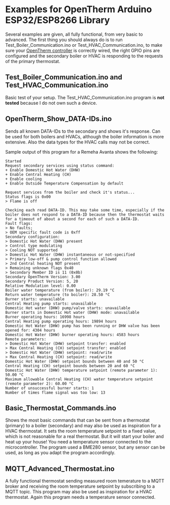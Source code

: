 # Examples for OpenTherm Arduino ESP32/ESP8266 Library

Several examples are given, all fully functional, from very basic to advanced. The first thing you should always do is to run Test_Boiler_Communication.ino or Test_HVAC_Communication.ino, to make sure your [OpenTherm controller](https://www.tindie.com/products/jeroen88/opentherm-controller/) is correctly wired, the right GPIO pins are configured and the secondary boiler or HVAC is responding to the requests of the primary thermostat.

## Test_Boiler_Communication.ino and Test_HVAC_Communication.ino
Basic test of your setup. The Test_HVAC_Communication.ino program is **not tested** because I do not own such a device.

## OpenTherm_Show_DATA-IDs.ino
Sends all known DATA-IDs to the secondary and shows it's response. Can be used for both boilers and HVACs, although the boiler information is more extensive. Also the data types for the HVAC calls may not be correct.

Sample output of this program for a Remeha Avanta shows the following:
```
Started
Request secondary services using status command:
+ Enable Domestic Hot Water (DHW)
+ Enable Central Heating (CH)
+ Enable cooling
+ Enable Outside Temperature Compensation by default

Request services from the boiler and check it's status...
Status flags is 0x00
> Flame is off

Checking each read DATA-ID. This may take some time, especially if the boiler does not respond to a DATA-ID because then the thermostat waits for a timeout of about a second for each of such a DATA-ID.
Fault flags:
> No faults;
> OEM specific fault code is 0xff
Secondary configuration:
> Domestic Hot Water (DHW) present
> Control type modulating
> Cooling NOT supported
> Domestic Hot Water (DHW) instantaneous or not-specified
> Primary low-off & pump control function allowed
> 2nd Central heating NOT present
> Remaining unknown flags 0x40
> Secondary Member ID is 11 (0x0b)
Secondary OpenTherm Version: 3.00
Secondary Product Version: 5, 20
Relative Modulation level: 0.00
Boiler water temperature (from boiler): 29.19 °C
Return water temperature (to boiler): 28.50 °C
Burner starts: unavailable
Central Heating pump starts: unavailable
Domestic Hot water (DHW) pump/valve starts: unavailable
Burner starts in Domestic Hot water (DHW) mode: unavailable
Burner operating hours: 16998 hours
Central Heating pump operating hours: 19894 hours
Domestic Hot Water (DHW) pump has been running or DHW valve has been opened for: 4304 hours
Domestic Hot Water (DHW) burner operating hours: 4583 hours
Remote parameters:
> Domestic Hot Water (DHW) setpoint transfer: enabled
> Max Central Heating (CH) setpoint transfer: enabled
> Domestic Hot Water (DHW) setpoint: read/write
> Max Central Heating (CH) setpoint: read/write
Domestic Hot Water (DHW) setpoint bounds between 40 and 50 °C
Central Heating (CH) setpoint bounds between 20 and 60 °C
Domestic Hot Water (DHW) temperature setpoint (remote parameter 1): 50.00 °C
Maximum allowable Central Heating (CH) water temperature setpoint (remote parameter 2): 60.00 °C
Number of unsuccessful burner starts: 1
Number of times flame signal was too low: 13
```

## Basic_Thermostat_Commands.ino
Shows the most basic commands that can be sent from a thermostat (primary) to a boiler (secondary) and may also be used as inspiration for a HVAC thermostat. It sets the room temperature setpoint to a fixed value, which is not reasonable for a real thermostat. But it will start your boiler and heat up your house! You need a temperature sensor connected to the microcontroller. The program used a BME280 sensor, but any sensor can be used, as long as you adapt the program accordingly.

## MQTT_Advanced_Thermostat.ino
A fully functional thermostat sending measured room temerature to a MQTT broker and receiving the room temperature setpoint by subscribing to a MQTT topic. This program may also be used as inspiration for a HVAC thermostat. Again this program needs a temperature sensor connected.
